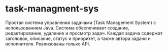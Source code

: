 # task-managment-sys
Простая система управления задачами (Task Management System) с использованием Java. Система обеспечивает создание, редактирование, удаление и просмотр задач. Каждая задача содержат заголовок, описание, статус и приоритет, а также автора задачи и исполнителя. Реализованы только API.
